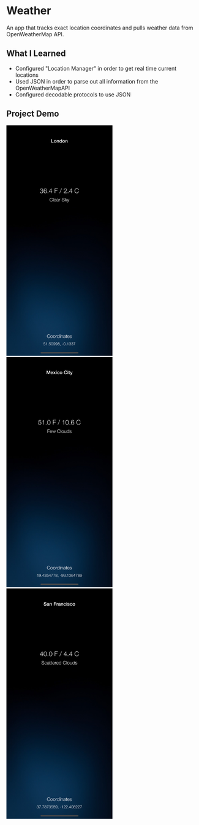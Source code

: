 # Weather
An app that tracks exact location coordinates and pulls weather data from OpenWeatherMap API.

## What I Learned
* Configured "Location Manager" in order to get real time current locations
* Used JSON in order to parse out all information from the OpenWeatherMapAPI
* Configured decodable protocols to use JSON 

## Project Demo
<img src="https://github.com/NolanOfficial/Weather/blob/master/Screenshot%201.png" height="600" width="277">
<img src="https://github.com/NolanOfficial/Weather/blob/master/Screenshot%202.png" height="600" width="277">
<img src="https://github.com/NolanOfficial/Weather/blob/master/Screenshot%203.png" height="600" width="277">
 
